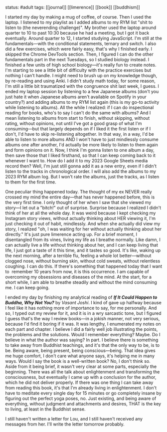 status: #adult 
tags: [[journal]] [[limerence]] [[book]] [[buddhism]] 

I started my day by making a mug of coffee, of course. Then I used the laptop. I listened to my playlist as I added albums to my RYM list "shit to listen to (the neverending challenge)". My brother used the laptop around quarter to 10 to past 10:30 because he had a meeting, but I got it back eventually. Around quarter to 12, I started studying JavaScript. I'm still at the fundamentals—with the conditional statements, ternary and switch. I also did a few exercises, which were fairly easy, that's why I finished early. I skipped the Chrome DevTools section. Then, I figured I can do the other fundamentals part in the next Tuesdays, so I studied biology instead. I finished a few units of high school biology—it's really fun to create notes. I'm starting to see a little bit of difficulty with the practice exercises but nothing I can't handle. I might need to brush up on my knowledge though, by re-reading and using Anki. I didn't study math today, for some reason, I'm still a little bit traumatized with the congruence shit last week, I guess. I ended my laptop session by listening to a few Japanese albums (don't you just hate it when Japanese albums aren't available on Spotify in your country?) and adding albums to my RYM list again (this is my go-to activity while listening to albums). All the while I realized: if I can do inspectional reading for books, who's to say I can't do the same with albums? And I mean listening to albums from start to finish, without skipping, without rating, without opinions, not until I've got a good grasp of what I'm consuming—but that largely depends on if I liked it the first listen or if I don't, I'd have to skip re-listening altogether. In that way, in a way, I'd be able to listen to more albums AND I won't have to just mindlessly consume albums one after another, I'd actually be more likely to listen to them again and form opinions on it. Now, I think I'm gonna listen to one album a day, then save those that I liked firsthand, so that I can keep coming back to it whenever I want to. How do I add it to my 2023 Google Sheets media record then? Well, I'm just still gonna add it as a new entry, even if I didn't listen to the tracks in chronological order. I will also add the albums to my 2023 RYM album log. But I won't rate the albums, just the tracks, as I listen to them for the first time. 

One peculiar thing happened today. The thought of my ex NEVER really crossed my mind the entire day—that has never happened before, this is the very first time. I only thought of her when I saw that she viewed my story—I let out a "bitch!" out of surprise. Surprise because I realized I didn't think of her at all the whole day. It was weird because I kept checking my Instagram story views, without actually thinking about HER viewing it, I'm just checking it out of habit, mindlessly. And when she actually did view my story, I realized "oh, I was waiting for her without actually thinking about her directly." It's just pure limerence acting up. For a brief moment, I disentangled from its vines, living my life as I breathe normally. Like damn, I can actually live a life without thinking about her, and I can keep living that life, I just got a taste of it this time, and it tastes so good. It's like, waking up the next morning, after a terrible flu, feeling a whole lot better—without clogged nose, without burning skin, without cold sweats, without relentless coughing. I can do this. If there's something that happened today that I want to  remember 10 years from now, it is this occurrence. I am capable of overcoming my obsessions and diseases of the mind. At the start, for a short while, I am able to breathe steadily and without the mind consuming me. I can keep going. 

I ended my day by finishing my analytical reading of ***If It Could Happen to Buddha, Why Not You?***
by *Vasant Joshi*. I kind of gave up halfway because I feel like it has nothing more of importance to say, for me personally. And so, I typed out my review for it, and it is in a wry sarcastic tone, but I figured I guess that's the way I review books—in a jokish manner, not very serious, because I'd find it boring if it was. It was lengthy, I enumerated my notes on each part and chapter. I believe I did a fairly well job illustrating the points, the problems and the solutions. Would I remember everything? Maybe. Do I believe in what the author was saying? In part. I believe there is something to take away from Buddhist teachings, and it's that the only way to be, is to be. Being aware, being present, being conscious—being. That idea gives me huge comfort, I don't care what anyone says, it's helping me in many ways. Would I say the book is a well-written book? No, I don't think so. Aside from it being brief, it wasn't very clear at some parts, especially the beginning. There was all the talk about enlightenment and transforming the consciousness, but eventually I came up with a conclusion for the author, which he did not deliver properly. If there was one thing I can take away from reading this book, it's that I'm already living in enlightenment. I don't have to meditate every single day for 15 minutes or go completely insane by figuring out the perfect yoga poses, no. Just existing, and being aware of everything, without judgment and attachments and desires, THAT is the key to living, at least in the Buddhist sense. 

I still haven't written a letter for Lou, and I still haven't received any messages from her. I'll write the letter tomorrow probably.